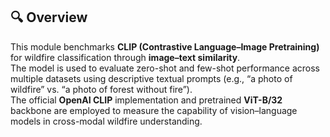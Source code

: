## 🔍 Overview
This module benchmarks **CLIP (Contrastive Language–Image Pretraining)** for wildfire classification through **image–text similarity**.  
The model is used to evaluate zero-shot and few-shot performance across multiple datasets using descriptive textual prompts (e.g., “a photo of wildfire” vs. “a photo of forest without fire”).  
The official **OpenAI CLIP** implementation and pretrained **ViT-B/32** backbone are employed to measure the capability of vision–language models in cross-modal wildfire understanding.

